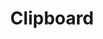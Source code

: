 ---
title: Clipboard
tags: ["clipboard", "copy", "paste", "document", "notes", "text", "information"]
icon: clipboard
svg: '<svg xmlns="http://www.w3.org/2000/svg" width="24" height="24" fill="none" viewBox="0 0 24 24" stroke-width="1.5" stroke-linecap="round" stroke-linejoin="round" stroke="currentColor"><path d="M9 5a2 2 0 0 1 2-2h2a2 2 0 0 1 2 2v2H9z"/><path d="M9 5H7a2 2 0 0 0-2 2v12a2 2 0 0 0 2 2h10a2 2 0 0 0 2-2V7a2 2 0 0 0-2-2h-2"/></svg>'
---